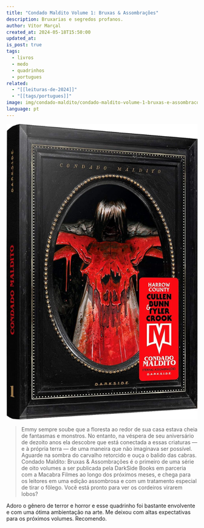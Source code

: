 ```yaml
---
title: "Condado Maldito Volume 1: Bruxas & Assombrações"
description: Bruxarias e segredos profanos.
author: Vítor Marçal
created_at: 2024-05-18T15:50:00
updated_at: 
is_post: true
tags:
  - livros
  - medo
  - quadrinhos
  - portugues
related:
  - "[[leituras-de-2024]]"
  - "[[tags/portugues]]"
image: img/condado-maldito/condado-maldito-volume-1-bruxas-e-assombracoes.jpg
language: pt
---
```


![condado-maldito-volume-1-bruxas-e-assombracoes](img/condado-maldito/condado-maldito-volume-1-bruxas-e-assombracoes.jpg)

> Emmy sempre soube que a floresta ao redor de sua casa estava cheia de fantasmas e monstros. No entanto, na véspera de seu aniversário de dezoito anos ela descobre que está conectada a essas criaturas ― e à própria terra ― de uma maneira que não imaginava ser possível. Aguarde na sombra do carvalho retorcido e ouça o balido das cabras. Condado Maldito: Bruxas & Assombrações é o primeiro de uma série de oito volumes a ser publicada pela DarkSide Books em parceria com a Macabra Filmes ao longo dos próximos meses, e chega para os leitores em uma edição assombrosa e com um tratamento especial de tirar o fôlego. Você está pronto para ver os cordeiros virarem lobos?

Adoro o gênero de terror e horror e esse quadrinho foi bastante envolvente e com uma ótima ambientação na arte. Me deixou com altas expectativas para os próximos volumes. Recomendo.